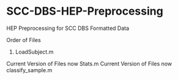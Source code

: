 # SCC-DBS-HEP-Preprocessing
HEP Preprocessing for SCC DBS Formatted Data

Order of Files

1. LoadSubject.m


Current Version of Files
now
Stats.m
Current Version of Files
now
classify_sample.m
